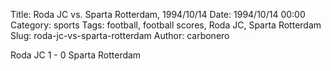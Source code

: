 Title: Roda JC vs. Sparta Rotterdam, 1994/10/14
Date: 1994/10/14 00:00
Category: sports
Tags: football, football scores, Roda JC, Sparta Rotterdam
Slug: roda-jc-vs-sparta-rotterdam
Author: carbonero


Roda JC 1 - 0 Sparta Rotterdam
